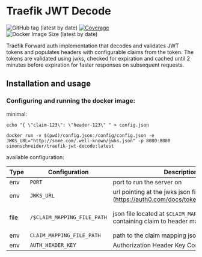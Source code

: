 # Traefik JWT Decode

![GitHub tag (latest by date)](https://img.shields.io/github/v/tag/SimonSchneider/traefik-jwt-decode)
[![Coverage](http://gocover.io/_badge/github.com/SimonSchneider/traefik-jwt-decode/decoder)](http://gocover.io/github.com/SimonSchneider/traefik-jwt-decode/decoder)
![Docker Image Size (latest by date)](https://img.shields.io/docker/image-size/simonschneider/traefik-jwt-decode)

Traefik Forward auth implementation that decodes and validates JWT tokens and populates headers with configurable claims from the token.
The tokens are validated using jwks, checked for expiration and cached until 2 minutes before expiration for faster responses on subsequent requests.

## Installation and usage

### Configuring and running the docker image:

minimal:

```
echo "{ \"claim-123\": \"header-123\" " > config.json

docker run -v $(pwd)/config.json:/config/config.json -e JWKS_URL="http://some.com/.well-known/jwks.json" -p 8080:8080 simonschneider/traefik-jwt-decode:latest
```

available configuration:

| Type | Configuration               | Description                                                                        | Example                                                      | Default         |
| ---- | --------------------------- | ---------------------------------------------------------------------------------- | ------------------------------------------------------------ | --------------- |
| env  | `PORT`                      | port to run the server on                                                          | `8080`                                                       | `8080`          |
| env  | `JWKS_URL`                  | url pointing at the jwks json file (https://auth0.com/docs/tokens/concepts/jwks)   | http://some.com/.well-known/jwks.json                        | Required        |
| file | `/$CLAIM_MAPPING_FILE_PATH` | json file located at `$CLAIM_MAPPING_FILE_PATH` containing claim to header mapping | `{"claimKey-1": "headerKey-1", "claimKey-2": "headerKey-2"}` | Required        |
| env  | `CLAIM_MAPPING_FILE_PATH`   | path to the claim mapping json file                                                | `config.json`                                                | `config.json`   |
| env  | `AUTH_HEADER_KEY`           | Authorization Header Key Containing the token                                      | `Authorization`                                              | `Authorization` |
